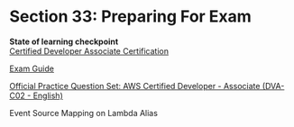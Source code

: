 # Section 33: Preparing For Exam
__State of learning checkpoint__  
[Certified Developer Associate Certification](http://aws.amazon.com/certification/certified-developer-associate)

[Exam Guide](https://d1.awsstatic.com/onedam/marketing-channels/website/aws/en_US/certification/approved/pdfs/docs-dev-associate/AWS-Certified-Developer-Associate_Exam-Guide.pdf)

[Official Practice Question Set: AWS Certified Developer - Associate (DVA-C02 - English)](https://skillbuilder.aws/learn/VHBKSAVY53/official-practice-question-set-aws-certified-developer--associate-dvac02--english/7YG88KA9XK)


Event Source Mapping on Lambda Alias
